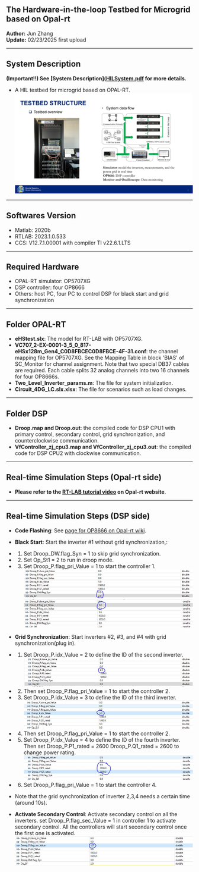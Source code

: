 ## The Hardware-in-the-loop Testbed for Microgrid based on Opal-rt
**Author:** Jun Zhang  
**Update:** 02/23/2025 first upload 

---

## System Description
**(Important!!) See [System Description]([HILSystem.pdf](https://github.com/2272497e-fc1a-4b59-ae7b-9fb2a5d0a58f) for more details.**
- A HIL testbed for microgrid based on OPAL-RT.  
![System Overview](HILSystem_Page_03.jpg)
---
## Softwares Version
- Matlab: 2020b
- RTLAB: 2023.1.0.533
- CCS: V12.7.1.00001 with compiler TI v22.6.1.LTS
---

## Required Hardware
- OPAL-RT simulator: OP5707XG
- DSP controller: four OP8666
- Others: host PC, four PC to control DSP for black start and grid synchronization
---

## Folder OPAL-RT
- **eHStest.slx**: The model for RT-LAB with OP5707XG.
- **VC707_2-EX-0001-3_5_0_817-eHSx128m_Gen4_C0D8FBCEC0D8FBCE-4F-31.conf**: the channel mapping file for OP5707XG. See the Mapping Table in block 'BIAS' of SC_Monitor for channel assignment. Note that two special DB37 cables are required. Each cable splits 32 analog channels into two 16 channels for four OP8666s.
- **Two_Level_Inverter_params.m**: The file for system initialization.
- **Circuit_4DG_LC.slx.xlsx**: The file for scenarios such as load changes.

---

## Folder DSP
- **Droop.map and Droop.out**: the compiled code for DSP CPU1 with primary control, secondary control, grid synchronization, and counterclockwise communication. 
- **VfController_zj_cpu3.map and VfController_zj_cpu3.out**: the compiled code for DSP CPU2 with clockwise communication. 
---
## Real-time Simulation Steps (Opal-rt side)
- **Please refer to the [RT-LAB tutorial video](https://www.opal-rt.com/opal_tutorial/startup-rtlab/) on Opal-rt website**. 
---
## Real-time Simulation Steps (DSP side)
- **Code Flashing**: See [page for OP8666 on Opal-rt wiki](https://opal-rt.atlassian.net/wiki/spaces/PHDGD/pages/144718233/OP8666+DSP+Controller+Board).
- **Black Start**: Start the inverter #1 without grid synchronization,:
- 1) Set Droop_DW.flag_Syn = 1 to skip grid synchronization. 
- 2) Set Op_St1 = 2 to  run in droop mode.
- 3) Set Droop_P.flag_pri_Value = 1 to start the controller 1.
![DSP1 Setting](DSPSetting1.JPG)
![PrimaryControl](PrimaryControl.JPG)
- **Grid Synchronization**: Start inverters #2, #3, and #4 with grid synchronization(plug in).
- 1) Set Droop_P.idx_Value  = 2 to define the ID of the second inverter. 
![DSPSetting2](DSPSetting2.JPG)
- 2) Then set Droop_P.flag_pri_Value = 1 to start the controller 2.
- 3) Set Droop_P.idx_Value  = 3 to define the ID of the third inverter. 
![DSPSetting3](DSPSetting3.JPG)
- 4) Then set Droop_P.flag_pri_Value = 1 to start the controller 2.
- 5) Set Droop_P.idx_Value  = 4 to define the ID of the fourth inverter. Then set Droop_P.P1_rated = 2600 Droop_P.Q1_rated = 2600 to change power rating. 
![DSPSetting4](DSPSetting4.JPG)
- 6) Set Droop_P.flag_pri_Value = 1 to start the controller 4.
- Note that the grid synchronization of inverter 2,3,4 needs a certain time (around 10s).

- **Activate Secondary Control**: Activate secondary control on all the inverters.
set Droop_P.flag_sec_Value = 1 in controller 1 to activate secondary control. All the controllers will start secondary control once the first one is activated.
![SecondaryControl](SecondaryControl.JPG)
